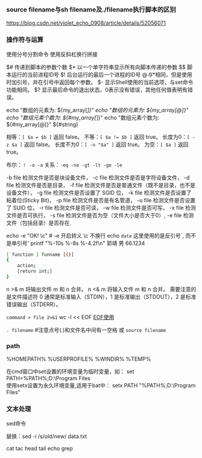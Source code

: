 
### source filename与sh filename及./filename执行脚本的区别

<https://blog.csdn.net/violet_echo_0908/article/details/52056071>

### 操作符与运算

使用分号分割命令
使用反斜杠换行拼接

$#	传递到脚本的参数个数
$*	以一个单字符串显示所有向脚本传递的参数
$$	脚本运行的当前进程ID号
$!	后台运行的最后一个进程的ID号
$@	与$*相同，但是使用时加引号，并在引号中返回每个参数。
$-	显示Shell使用的当前选项，与set命令功能相同。
$?	显示最后命令的退出状态。0表示没有错误，其他任何值表明有错误。

echo "数组的元素为: ${my_array[*]}"
echo "数组的元素为: ${my_array[@]}"
echo "数组元素个数为: ${#my_array[*]}"
echo "数组元素个数为: ${#my_array[@]}"
${#string}

相等：`[ $a = $b ]` 返回 false。
不等：`[ $a != $b ]` 返回 true。
长度为0：`[ -z $a ]` 返回 false。
长度不为0：`[ -n "$a" ]` 返回 true。
为空：`[ $a ]` 返回 true。

布尔：`！ -o -a`
关系：`-eq -ne -gt -lt -ge -le`

-b file	检测文件是否是块设备文件，
-c file	检测文件是否是字符设备文件，
-d file	检测文件是否是目录，
-f file	检测文件是否是普通文件（既不是目录，也不是设备文件），
-g file	检测文件是否设置了 SGID 位，
-k file	检测文件是否设置了粘着位(Sticky Bit)，
-p file	检测文件是否是有名管道，
-u file	检测文件是否设置了 SUID 位，
-r file	检测文件是否可读，
-w file	检测文件是否可写，
-x file	检测文件是否可执行，
-s file	检测文件是否为空（文件大小是否大于0）,
-e file	检测文件（包括目录）是否存在.

echo -e "OK! \c" # -e 开启转义 \c 不换行
echo `date` 这里使用的是反引号`, 而不是单引号'
printf "%-10s %-8s %-4.2f\n" 郭靖 男 66.1234

```bash
[ function ] funname [()]
{
    action;
    [return int;]
}
```

n >& m	将输出文件 m 和 n 合并。
n <& m	将输入文件 m 和 n 合并。
需要注意的是文件描述符 0 通常是标准输入（STDIN），1 是标准输出（STDOUT），2 是标准错误输出（STDERR）。

`command > file 2>&1`
wc -l << EOF 
[EOF使用](https://blog.csdn.net/zongshi1992/article/details/71693045)

`. filename`   #注意点号(.)和文件名中间有一空格
或 `source filename`

### path

%HOMEPATH%
%USERPROFILE%
%WINDIR%
%TEMP%

在cmd窗口中set设置的环境变量为临时变量，如：
set PATH=%PATH%;D:\Program Files\
使用setx设置为永久环境变量,适用于bat中：
setx PATH "%PATH%;D:\Program Files\"

### 文本处理

sed命令

替换：sed -i /s/old/new/ data.txt

cat tac head tail echo grep 